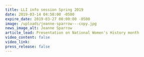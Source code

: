 ```yaml
---
title: LLI info session Spring 2019
date: 2019-03-14 04:58:00 -0500
expire_date: 2019-03-27 00:00:00 -0500
image: /uploads/jeanne-sparrow---copy.jpg
news_image_alt: Jeanne Sparrow
article_lead: Presentation on National Women's History month
video_content: false
video_link:
press_release: false
---
```

